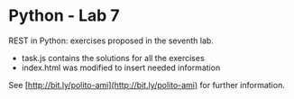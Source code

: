 # Python - Lab 7

REST in Python: exercises proposed in the seventh lab.

- task.js contains the solutions for all the exercises
- index.html was modified to insert needed information

See [http://bit.ly/polito-ami](http://bit.ly/polito-ami) for further information.
